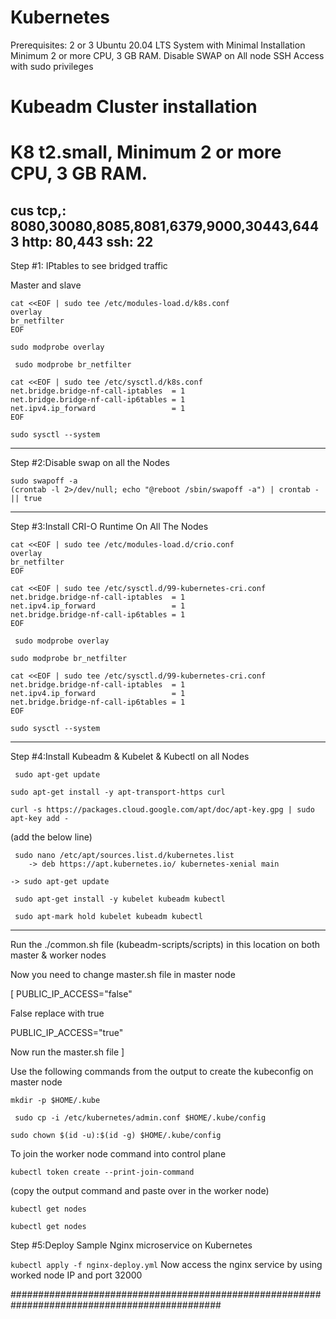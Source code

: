 # Kubernetes
Prerequisites:  2 or 3 Ubuntu 20.04 LTS System with Minimal Installation Minimum 2 or more CPU, 3 GB RAM. Disable SWAP on All node SSH Access with sudo privileges

# Kubeadm Cluster installation
# K8 t2.small, Minimum 2 or more CPU, 3 GB RAM.

cus tcp,: 8080,30080,8085,8081,6379,9000,30443,6443
http: 80,443
ssh: 22
----------------------------------------
Step #1: IPtables to see bridged traffic

Master and slave 

```
cat <<EOF | sudo tee /etc/modules-load.d/k8s.conf
overlay
br_netfilter
EOF
```

```
sudo modprobe overlay
```

```
 sudo modprobe br_netfilter
```

```
cat <<EOF | sudo tee /etc/sysctl.d/k8s.conf
net.bridge.bridge-nf-call-iptables  = 1
net.bridge.bridge-nf-call-ip6tables = 1
net.ipv4.ip_forward                 = 1
EOF
```

```
sudo sysctl --system 
```
------------------------------------------------
Step #2:Disable swap on all the Nodes

``` 
sudo swapoff -a
(crontab -l 2>/dev/null; echo "@reboot /sbin/swapoff -a") | crontab - || true
```
------------------------------------------------
Step #3:Install CRI-O Runtime On All The Nodes

```
cat <<EOF | sudo tee /etc/modules-load.d/crio.conf
overlay
br_netfilter
EOF
```

```
cat <<EOF | sudo tee /etc/sysctl.d/99-kubernetes-cri.conf
net.bridge.bridge-nf-call-iptables  = 1
net.ipv4.ip_forward                 = 1
net.bridge.bridge-nf-call-ip6tables = 1
EOF
```

``` sudo modprobe overlay```


```sudo modprobe br_netfilter```

```
cat <<EOF | sudo tee /etc/sysctl.d/99-kubernetes-cri.conf
net.bridge.bridge-nf-call-iptables  = 1
net.ipv4.ip_forward                 = 1
net.bridge.bridge-nf-call-ip6tables = 1
EOF
```

```
sudo sysctl --system
```

----------------------------------------------------------------
Step #4:Install Kubeadm & Kubelet & Kubectl on all Nodes

``` sudo apt-get update```

```sudo apt-get install -y apt-transport-https curl```

```curl -s https://packages.cloud.google.com/apt/doc/apt-key.gpg | sudo apt-key add -```

(add the below line) 
```
 sudo nano /etc/apt/sources.list.d/kubernetes.list 
	-> deb https://apt.kubernetes.io/ kubernetes-xenial main
```

```
-> sudo apt-get update
```

``` sudo apt-get install -y kubelet kubeadm kubectl```

``` sudo apt-mark hold kubelet kubeadm kubectl```

------------------------------

Run the ./common.sh file (kubeadm-scripts/scripts) in this location on both master & worker nodes

Now you need to change master.sh file in master node

[ PUBLIC_IP_ACCESS="false"

False replace with true

PUBLIC_IP_ACCESS="true"

Now run the master.sh file  ]

Use the following commands from the output to create the kubeconfig on master node

``` mkdir -p $HOME/.kube ```

```  sudo cp -i /etc/kubernetes/admin.conf $HOME/.kube/config ```

``` sudo chown $(id -u):$(id -g) $HOME/.kube/config ```

To join the worker node command into control plane

``` kubectl token create --print-join-command ```

(copy the output command and paste over in the worker node)

``` kubectl get nodes ```

 ``` kubectl get nodes ```

Step #5:Deploy Sample Nginx microservice on Kubernetes

``` kubectl apply -f nginx-deploy.yml ```
Now access the nginx service by using worked node IP and port 32000



##############################################################################################
